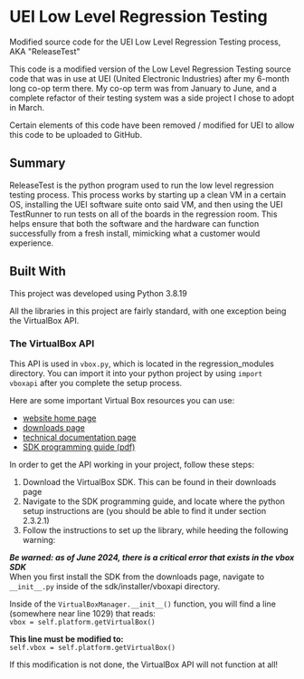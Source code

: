 # UEI Low Level Regression Testing

Modified source code for the UEI Low Level Regression Testing process, AKA "ReleaseTest" <br>

This code is a modified version of the Low Level Regression Testing source code that was in use at UEI (United Electronic Industries) after my 6-month long co-op term there. My co-op term was from January to June, and a complete refactor of their testing system was a side project I chose to adopt in March. 

Certain elements of this code have been removed / modified for UEI to allow this code to be uploaded to GitHub.

## Summary

ReleaseTest is the python program used to run the low level regression testing process.
This process works by starting up a clean VM in a certain OS, installing the UEI software suite onto said VM, and then using the UEI TestRunner to run tests on all of the boards in the regression room. This helps ensure that both the software and the hardware can function successfully from a fresh install, mimicking what a customer would experience.

## Built With

This project was developed using Python 3.8.19

All the libraries in this project are fairly standard, with one exception being the VirtualBox API.

### The VirtualBox API

This API is used in `vbox.py`, which is located in the regression_modules directory. You can import it into your python project by using `import vboxapi` after you complete the setup process.

Here are some important Virtual Box resources you can use:
- [website home page](https://www.virtualbox.org/wiki/VirtualBox)
- [downloads page](https://www.virtualbox.org/wiki/Downloads)
- [technical documentation page](https://www.virtualbox.org/wiki/Technical_documentation)
- [SDK programming guide (pdf)](https://download.virtualbox.org/virtualbox/SDKRef.pdf)

In order to get the API working in your project, follow these steps:
1. Download the VirtualBox SDK. This can be found in their downloads page
2. Navigate to the SDK programming guide, and locate where the python setup instructions are (you should be able to find it under section 2.3.2.1)
3. Follow the instructions to set up the library, while heeding the following warning:

***Be warned: as of June 2024, there is a critical error that exists in the vbox SDK***<br>
When you first install the SDK from the downloads page, navigate to `__init__.py` inside of the sdk/installer/vboxapi directory.

Inside of the `VirtualBoxManager.__init__()` function, you will find a line (somewhere near line 1029) that reads: <br>
`vbox = self.platform.getVirtualBox()`
<br>

**This line must be modified to:**<br>
`self.vbox = self.platform.getVirtualBox()`
<br>

If this modification is not done, the VirtualBox API will not function at all!
